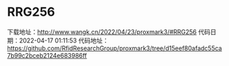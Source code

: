 # RRG256
下载地址：http://www.wangk.cn/2022/04/23/proxmark3/#RRG256
代码日期：2022-04-17 01:11:53
代码地址：https://github.com/RfidResearchGroup/proxmark3/tree/d15eef80afadc55ca7b99c2bceb2124e683986ff
